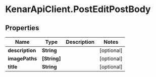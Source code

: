# KenarApiClient.PostEditPostBody

## Properties

Name | Type | Description | Notes
------------ | ------------- | ------------- | -------------
**description** | **String** |  | [optional] 
**imagePaths** | **[String]** |  | [optional] 
**title** | **String** |  | [optional] 


